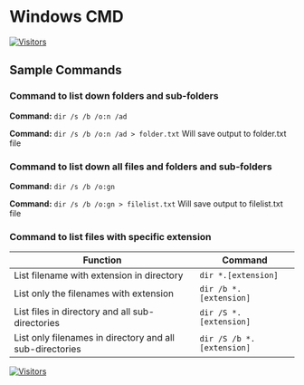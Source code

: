 # Windows CMD

[![Visitors](https://api.visitorbadge.io/api/visitors?path=aasisodiya.general.windows.commands&labelColor=%23ffa500&countColor=%23263759&labelStyle=upper)](https://visitorbadge.io/status?path=aasisodiya.general.windows.commands)

## Sample Commands

### Command to list down folders and sub-folders

**Command:** `dir /s /b /o:n /ad`

**Command:** `dir /s /b /o:n /ad > folder.txt` Will save output to folder.txt file

### Command to list down all files and folders and sub-folders

**Command:** `dir /s /b /o:gn`

**Command:** `dir /s /b /o:gn > filelist.txt` Will save output to filelist.txt file

### Command to list files with specific extension

| Function                                                 | Command                   |
| -------------------------------------------------------- | ------------------------- |
| List filename with extension in directory                | `dir *.[extension]`       |
| List only the filenames with extension                   | `dir /b *.[extension]`    |
| List files in directory and all sub-directories          | `dir /S *.[extension]`    |
| List only filenames in directory and all sub-directories | `dir /S /b *.[extension]` |

[![Visitors](https://api.visitorbadge.io/api/visitors?path=aasisodiya.general&label=aasisodiya/general&labelColor=%23ffa500&countColor=%23263759&labelStyle=upper)](https://visitorbadge.io/status?path=aasisodiya.general)
